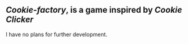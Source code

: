 ## *Cookie-factory*, is a game inspired by *Cookie Clicker*  
I have no plans for further development.

